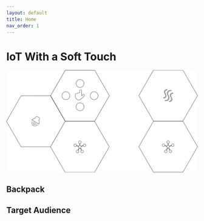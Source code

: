 ```yaml
---
layout: default
title: Home
nav_order: 1
---
```


# IoT With a Soft Touch

![](./assets/images/setup.svg)

## Backpack

## Target Audience

